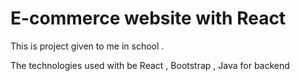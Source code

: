 # E-commerce website with React

This is project given to me in school .

The technologies used with be React , Bootstrap , Java for backend

